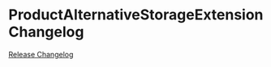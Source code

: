 # ProductAlternativeStorageExtension Changelog

[Release Changelog](https://github.com/spryker/product-alternative-storage-extension/releases)
